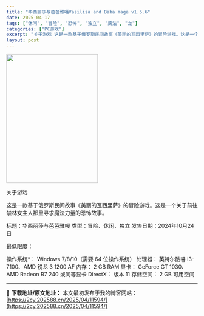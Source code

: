 ```yaml
---
title: "华西丽莎与芭芭雅嘎Vasilisa and Baba Yaga v1.5.6"
date: 2025-04-17
tags: ["休闲", "冒险", "恐怖", "独立", "魔法", "龙"]
categories: ["PC游戏"]
excerpt: "关于游戏 这是一款基于俄罗斯民间故事《美丽的瓦西里萨》的冒险游戏。这是一个关于前往禁林女主人那里寻求魔法力量的恐怖故事。 标题：华西丽莎与芭芭雅嘎 类型：冒险、休闲、独立 发售日期：2024年10月24日 最低限度： 操作系统*： Windows 7/8/10（需要 64 位操作系统） 处理器： 英&hellip;"
layout: post
---
```


<img class="aligncenter size-full wp-image-11595" src="https://2cy.202588.cn/wp-content/uploads/2025/04/2025041705420059.jpg" alt="" width="241" height="339" />

关于游戏

这是一款基于俄罗斯民间故事《美丽的瓦西里萨》的冒险游戏。这是一个关于前往禁林女主人那里寻求魔法力量的恐怖故事。

标题：华西丽莎与芭芭雅嘎
类型：冒险、休闲、独立
发售日期：2024年10月24日

最低限度：

操作系统*： Windows 7/8/10（需要 64 位操作系统）
处理器： 英特尔酷睿 i3-7100、AMD 锐龙 3 1200 AF
内存： 2 GB RAM
显卡： GeForce GT 1030、AMD Radeon R7 240 或同等显卡
DirectX： 版本 11
存储空间： 2 GB 可用空间

---
📖 **下载地址/原文地址：** 本文最初发布于我的博客网站：[https://2cy.202588.cn/2025/04/11594/](https://2cy.202588.cn/2025/04/11594/)
